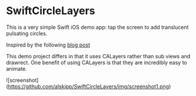 SwiftCircleLayers
=================

This is a very simple Swift iOS demo app: tap the screen to add translucent pulsating circles.

Inspired by the following [blog post](http://www.ioscreator.com/tutorials/drawing-circles-uitouch-ios8-swift)

This demo project differs in that it uses CALayers rather than sub views and drawrect. One benefit of using CALayers is that they are incredibly easy to animate.

![screenshot] (https://github.com/alskipp/SwiftCircleLayers/img/screenshot1.png)
